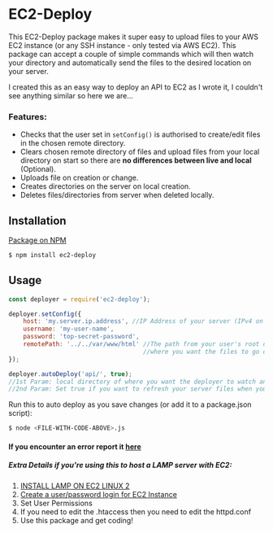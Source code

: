 # EC2-Deploy

This EC2-Deploy package makes it super easy to upload files to your AWS EC2 instance (or any SSH instance - only tested via AWS EC2). This package can accept a couple of simple commands which will then watch your directory and automatically send the files to the desired location on your server.

I created this as an easy way to deploy an API to EC2 as I wrote it, I couldn't see anything similar so here we are...


### Features:
* Checks that the user set in `setConfig()` is authorised to create/edit files in the chosen remote directory.
* Clears chosen remote directory  of files and upload files from your local directory on start so there are **no differences between live and local** (Optional).
* Uploads file on creation or change.
* Creates directories on the server on local creation.
* Deletes files/directories from server when deleted locally.

## Installation

[Package on NPM](https://www.npmjs.com/package/ec2-deploy)

```bash
$ npm install ec2-deploy
```

## Usage


```javascript
const deployer = require('ec2-deploy');

deployer.setConfig({
	host: 'my.server.ip.address', //IP Address of your server (IPv4 on EC2)
	username: 'my-user-name',
	password: 'top-secret-password',
	remotePath: '../../var/www/html' //The path from your user's root directory
                                     //where you want the files to go on the server
});

deployer.autoDeploy('api/', true);
//1st Param: local directory of where you want the deployer to watch and upload files from
//2nd Param: Set true if you want to refresh your server files when you run autoDeploy (Recommended)
```

Run this to auto deploy as you save changes (or add it to a package.json script):
```bash
$ node <FILE-WITH-CODE-ABOVE>.js
```

#### If you encounter an error report it [here](https://github.com/olivermarkrichman/ec2-deploy/issues/new)


##### Extra Details if you're using this to host a LAMP server with EC2:
1. [INSTALL LAMP ON EC2 LINUX 2](https://docs.aws.amazon.com/AWSEC2/latest/UserGuide/install-LAMP.html)
2. [Create a user/password login for EC2 Instance](https://aws.amazon.com/premiumsupport/knowledge-center/ec2-password-login/)
3. Set User Permissions
4. If you need to edit the .htaccess then you need to edit the httpd.conf
5. Use this package and get coding!
